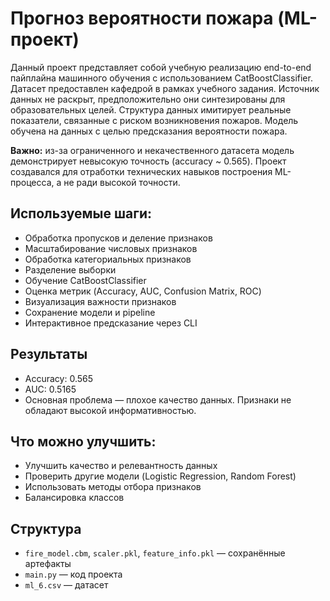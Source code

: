 # Прогноз вероятности пожара (ML-проект)

Данный проект представляет собой учебную реализацию end-to-end пайплайна машинного обучения с использованием CatBoostClassifier. Датасет предоставлен кафедрой в рамках учебного задания. Источник данных не раскрыт, предположительно они синтезированы для образовательных целей. Структура данных имитирует реальные показатели, связанные с риском возникновения пожаров. Модель обучена на  данных с целью предсказания вероятности пожара.


**Важно:** из-за ограниченного и некачественного датасета модель демонстрирует невысокую точность (accuracy ~ 0.565). Проект создавался для отработки технических навыков построения ML-процесса, а не ради высокой точности.


## Используемые шаги:
- Обработка пропусков и деление признаков
- Масштабирование числовых признаков
- Обработка категориальных признаков
- Разделение выборки
- Обучение CatBoostClassifier
- Оценка метрик (Accuracy, AUC, Confusion Matrix, ROC)
- Визуализация важности признаков
- Сохранение модели и pipeline
- Интерактивное предсказание через CLI

## Результаты
- Accuracy: 0.565
- AUC: 0.5165
- Основная проблема — плохое качество данных. Признаки не обладают высокой информативностью.

## Что можно улучшить:
- Улучшить качество и релевантность данных
- Проверить другие модели (Logistic Regression, Random Forest)
- Использовать методы отбора признаков
- Балансировка классов

## Структура
- `fire_model.cbm`, `scaler.pkl`, `feature_info.pkl` — сохранённые артефакты
- `main.py` — код проекта
- `ml_6.csv` — датасет
